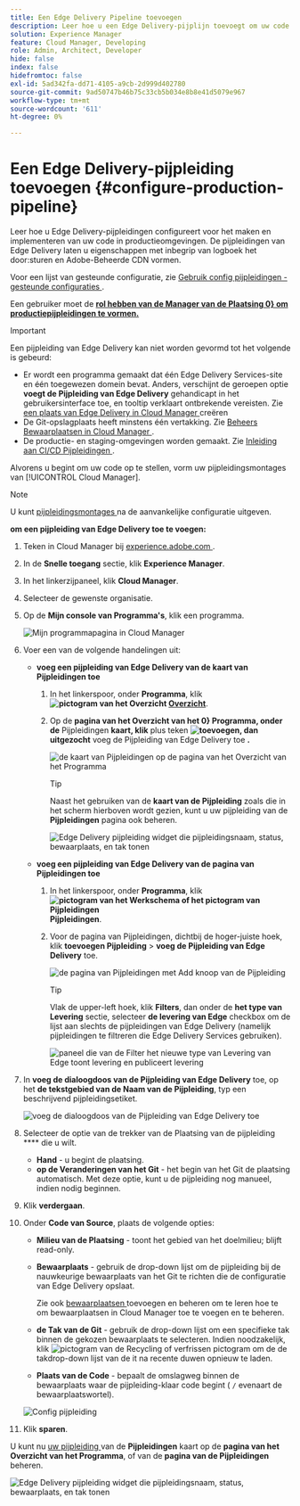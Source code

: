 ```yaml
---
title: Een Edge Delivery Pipeline toevoegen
description: Leer hoe u een Edge Delivery-pijplijn toevoegt om uw code te maken en te implementeren in productieomgevingen.
solution: Experience Manager
feature: Cloud Manager, Developing
role: Admin, Architect, Developer
hide: false
index: false
hidefromtoc: false
exl-id: 5ad342fa-dd71-4105-a9cb-2d999d402780
source-git-commit: 9ad50747b46b75c33cb5b034e8b8e41d5079e967
workflow-type: tm+mt
source-wordcount: '611'
ht-degree: 0%

---
```


# Een Edge Delivery-pijpleiding toevoegen {#configure-production-pipeline}

<!--badge: label="Beta" type="Positive" url="/help/implementing/cloud-manager/release-notes/current.md#gitlab-bitbucket" -->

Leer hoe u Edge Delivery-pijpleidingen configureert voor het maken en implementeren van uw code in productieomgevingen. De pijpleidingen van Edge Delivery laten u eigenschappen met inbegrip van logboek het door:sturen en Adobe-Beheerde CDN vormen.

Voor een lijst van gesteunde configuratie, zie [ Gebruik config pijpleidingen - gesteunde configuraties ](/help/operations/config-pipeline.md#configurations).

Een gebruiker moet de **[rol hebben van de Manager van de Plaatsing 0} om productiepijpleidingen te vormen.](/help/onboarding/cloud-manager-introduction.md#role-based-permissions)**

>[!IMPORTANT]
>
>Een pijpleiding van Edge Delivery kan niet worden gevormd tot het volgende is gebeurd:
>
>* Er wordt een programma gemaakt dat één Edge Delivery Services-site en één toegewezen domein bevat. Anders, verschijnt de geroepen optie **voegt de Pijpleiding van Edge Delivery** gehandicapt in het gebruikersinterface toe, en tooltip verklaart ontbrekende vereisten. Zie [ een plaats van Edge Delivery in Cloud Manager ](/help/implementing/cloud-manager/edge-delivery/create-edge-delivery-site.md) creëren
>* De Git-opslagplaats heeft minstens één vertakking. Zie [ Beheers Bewaarplaatsen in Cloud Manager ](/help/implementing/cloud-manager/managing-code/managing-repositories.md).
>* De productie- en staging-omgevingen worden gemaakt. Zie [ Inleiding aan CI/CD Pijpleidingen ](/help/implementing/cloud-manager/configuring-pipelines/introduction-ci-cd-pipelines.md).

<!-- CMGR‑69680 -->

Alvorens u begint om uw code op te stellen, vorm uw pijpleidingsmontages van [!UICONTROL Cloud Manager].

>[!NOTE]
>
>U kunt [ pijpleidingsmontages ](managing-pipelines.md) na de aanvankelijke configuratie uitgeven.

**om een pijpleiding van Edge Delivery toe te voegen:**

1. Teken in Cloud Manager bij [ experience.adobe.com ](https://experience.adobe.com).
1. In de **Snelle toegang** sectie, klik **Experience Manager**.
1. In het linkerzijpaneel, klik **Cloud Manager**.
1. Selecteer de gewenste organisatie.
1. Op de **Mijn console van Programma&#39;s**, klik een programma.

   ![ Mijn programmapagina in Cloud Manager ](/help/implementing/cloud-manager/configuring-pipelines/assets/my-programs.png)

1. Voer een van de volgende handelingen uit:

   * **voeg een pijpleiding van Edge Delivery van de kaart van Pijpleidingen toe**

      1. In het linkerspoor, onder **Programma**, klik **![pictogram van het Overzicht ](/help/implementing/cloud-manager/configuring-pipelines/assets/overview.svg) [ Overzicht](/help/implementing/cloud-manager/navigation.md#my-programs)**.
      1. Op de **pagina van het Overzicht van het 0} Programma, onder de** Pijpleidingen **kaart, klik** plus teken **![toevoegen ](https://spectrum.adobe.com/static/icons/workflow_18/Smock_Add_18_N.svg), dan uitgezocht** voeg de Pijpleiding van Edge Delivery toe **.**

         ![ de kaart van Pijpleidingen op de pagina van het Overzicht van het Programma ](/help/implementing/cloud-manager/configuring-pipelines/assets/pipelinescard-add-ed-pipeline.png)

         >[!TIP]
         >
         >Naast het gebruiken van de **kaart van de Pijpleiding** zoals die in het scherm hierboven wordt gezien, kunt u uw pijpleiding van de **Pijpleidingen** pagina ook beheren.
         >
         >![ Edge Delivery pijpleiding widget die pijpleidingsnaam, status, bewaarplaats, en tak tonen ](/help/implementing/cloud-manager/release-notes/assets/edge-delivery-pipeline-widget.png)

   * **voeg een pijpleiding van Edge Delivery van de pagina van Pijpleidingen toe**

      1. In het linkerspoor, onder **Programma**, klik **![pictogram van het Werkschema of het pictogram van Pijpleidingen ](https://spectrum.adobe.com/static/icons/workflow_18/Smock_Workflow_18_N.svg) Pijpleidingen**.
      1. Voor de pagina van Pijpleidingen, dichtbij de hoger-juiste hoek, klik **toevoegen Pijpleiding** > **voeg de Pijpleiding van Edge Delivery** toe.

         ![ de pagina van Pijpleidingen met Add knoop van de Pijpleiding ](/help/implementing/cloud-manager/configuring-pipelines/assets/pipelinespage-add-ed-pipeline.png)

         >[!TIP]
         >
         >Vlak de upper-left hoek, klik **Filters**, dan onder de **het type van Levering** sectie, selecteer **de levering van Edge** checkbox om de lijst aan slechts de pijpleidingen van Edge Delivery (namelijk pijpleidingen te filtreren die Edge Delivery Services gebruiken). <!-- (CMGR-69682) -->
         >
         >![ paneel die van de Filter het nieuwe type van Levering van Edge toont levering en publiceert levering ](/help/implementing/cloud-manager/release-notes/assets/filter-delivery-type.png)

1. In **voeg de dialoogdoos van de Pijpleiding van Edge Delivery** toe, op het **de tekstgebied van de Naam van de Pijpleiding**, typ een beschrijvend pijpleidingsetiket.

   ![ voeg de dialoogdoos van de Pijpleiding van Edge Delivery toe ](/help/implementing/cloud-manager/configuring-pipelines/assets/add-edge-delivery-pipeline-configuration.png)

1. Selecteer de optie van de trekker van de Plaatsing van de pijpleiding **** die u wilt.

   * **Hand** - u begint de plaatsing.
   * **op de Veranderingen van het Git** - het begin van het Git de plaatsing automatisch. Met deze optie, kunt u de pijpleiding nog manueel, indien nodig beginnen.

1. Klik **verdergaan**.

1. Onder **Code van Source**, plaats de volgende opties:

   * **Milieu van de Plaatsing** - toont het gebied van het doelmilieu; blijft read-only.

   * **Bewaarplaats** - gebruik de drop-down lijst om de pijpleiding bij de nauwkeurige bewaarplaats van het Git te richten die de configuratie van Edge Delivery opslaat.

     Zie ook [ bewaarplaatsen ](/help/implementing/cloud-manager/managing-code/managing-repositories.md) toevoegen en beheren om te leren hoe te om bewaarplaatsen in Cloud Manager toe te voegen en te beheren.

   * **de Tak van de Git** - gebruik de drop-down lijst om een specifieke tak binnen de gekozen bewaarplaats te selecteren. Indien noodzakelijk, klik ![ pictogram van de Recycling of verfrissen pictogram ](https://spectrum.adobe.com/static/icons/workflow_18/Smock_Refresh_18_N.svg) om de de takdrop-down lijst van de it na recente duwen opnieuw te laden.
   * **Plaats van de Code** - bepaalt de omslagweg binnen de bewaarplaats waar de pijpleiding-klaar code begint ( `/` evenaart de bewaarplaatswortel).

   ![ Config pijpleiding ](/help/implementing/cloud-manager/configuring-pipelines/assets/add-edge-delivery-pipeline-sourcecode.png)

1. Klik **sparen**.

U kunt nu [ uw pijpleiding ](managing-pipelines.md) van de **Pijpleidingen** kaart op de **pagina van het Overzicht van het Programma**, of van de **pagina van de Pijpleidingen** beheren.


![ Edge Delivery pijpleiding widget die pijpleidingsnaam, status, bewaarplaats, en tak tonen ](/help/implementing/cloud-manager/release-notes/assets/edge-delivery-pipeline-widget.png)



